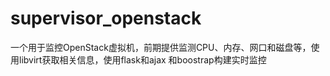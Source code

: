 # supervisor_openstack
一个用于监控OpenStack虚拟机，前期提供监测CPU、内存、网口和磁盘等，使用libvirt获取相关信息，使用flask和ajax 和boostrap构建实时监控
